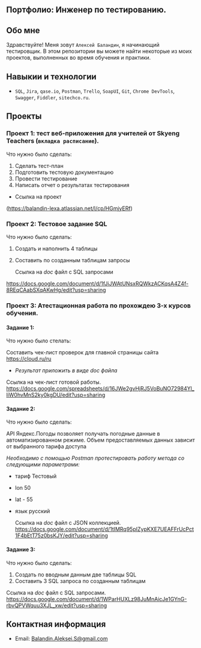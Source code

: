  ## Портфолио: Инженер по тестированию.
  
 ## Обо мне
  
Здравствуйте! Меня зовут ``Алексей Баландин``, я начинающий тестировщик.
В этом репозитории вы можете найти некоторые из моих проектов, выполненных во время обучения и практики.

## Навыкии и технологии

- ``SQL``, ``Jira``, ``qase.io``, ``Postman``, ``Trello``, ``SoapUI``, ``Git``, ``Chrome DevTools``, ``Swagger``, ``Fiddler``, ``sitechco.ru``.

## Проекты

### Проект 1: тест веб-приложения для учителей от Skyeng Teachers (`вкладка расписание`).

Что нужно было сделать:

1. Сделать тест-план
2. Подготовить тестовую документацию
3. Провести тестирование
4. Написать отчет о результатах тестирования

- Ссылка на проект

(https://balandin-lexa.atlassian.net/l/cp/HGmjyERf)


### Проект 2: Тестовое задание SQL

Что нужно было сделать:

1. Создать и наполнить 4 таблицы
2. Составить по созданным таблицам запросы

   Ссылка на _doc_ файл с SQL запросами

https://docs.google.com/document/d/1fJiJWAtUNsxRQWkzACKqsA4Z4f-8REqCAabSXqAKwHg/edit?usp=sharing

### Проект 3: Атестационная работа по прохождею 3-х курсов обучения.

#### Задание 1: 

Что нужно было стелать:

Составить чек-лист проверок для главной страницы сайта https://cloud.ru/ru

- _Результат приложить в виде doc файла_

Ссылка на чек-лист готовой работы. https://docs.google.com/spreadsheets/d/16JWe2gvHjRJ5VoBuNO72984Yl_liW0hvMnS2ky0kgDU/edit?usp=sharing

#### Задание 2:

Что нужно было сделать:

API Яндекс.Погоды позволяет получать погодные данные в автоматизированном режиме. Объем предоставляемых данных зависит от выбранного тарифа доступа

_Необходимо с помощью Postman протестировать работу метода со следующими параметрами:_

- тариф Тестовый
- lon 50
- lat - 55
- язык русский

  Ссылка на _doc_ файл с JSON коллекцией. https://docs.google.com/document/d/1tIMRq95pIZypKXE7UEAFFrUcPct1F4bEtT75z0bsKJY/edit?usp=sharing

#### Задание 3:

Что нужно было сделать:

1. Создать по вводным данным две таблицы SQL
2. Составить 3 SQL запроса по созданным таблицам

  Ссылка на _doc_ файл с SQL запросами.  https://docs.google.com/document/d/1WParHUXLz98JuMnAicJe1GYnG-rbvQPVWquu3XJL_xw/edit?usp=sharing

## Контактная информация

- Email: Balandin.Aleksei.S@gmail.com
